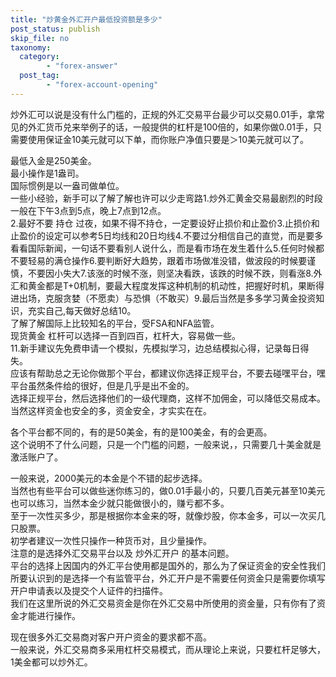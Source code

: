```yaml
---
title: "炒黄金外汇开户最低投资额是多少"
post_status: publish
skip_file: no
taxonomy:
  category:
        - "forex-answer"
  post_tag:
        - "forex-account-opening"
---
```


炒外汇可以说是没有什么门槛的，正规的外汇交易平台最少可以交易0.01手，拿常见的外汇货币兑来举例子的话，一般提供的杠杆是100倍的，如果你做0.01手，只需要使用保证金10美元就可以下单，而你账户净值只要是＞10美元就可以了。

最低入金是250美金。  
最小操作是1盎司。  
国际惯例是以一盎司做单位。  
一些小经验，新手可以了解了解也许可以少走弯路1.炒外汇黄金交易最剧烈的时段一般在下午3点到5点，晚上7点到12点。  
2.最好不要 持仓 过夜，如果不得不持仓，一定要设好止损价和止盈价3.止损价和止盈价的设定可以参考5日均线和20日均线4.不要过分相信自己的直觉，而是要多看看国际新闻，一句话不要看别人说什么，而是看市场在发生着什么5.任何时候都不要轻易的满仓操作6.要判断好大趋势，跟着市场做准没错，做波段的时候要谨慎，不要因小失大7.该涨的时候不涨，则坚决看跌，该跌的时候不跌，则看涨8.外汇和黄金都是T+0机制，要最大程度发挥这种机制的机动性，把握好时机，果断得进出场，克服贪婪（不愿卖）与恐惧（不敢买）9.最后当然是多多学习黄金投资知识，充实自己,每天做好总结10。  
了解了解国际上比较知名的平台，受FSA和NFA监管。  
现货黄金 杠杆可以选择一百到四百，杠杆大，容易做一些。  
11.新手建议先免费申请一个模拟，先模拟学习，边总结模拟心得，记录每日得失。  
应该有帮助总之无论你做那个平台，都建议你选择正规平台，不要去碰嘿平台，嘿平台虽然条件给的很好，但是几乎是出不金的。  
选择正规平台，然后选择他们的一级代理商，这样不加佣金，可以降低交易成本。  
当然这样资金也安全的多，资金安全，才实实在在。

各个平台都不同的，有的是50美金，有的是100美金，有的会更高。  
这个说明不了什么问题，只是一个门槛的问题，一般来说，，只需要几十美金就是激活账户了。

一般来说，2000美元的本金是个不错的起步选择。  
当然也有些平台可以做些迷你练习的，做0.01手最小的，只要几百美元甚至10美元也可以练习，当然本金少就只能做很小的，赚亏都不多。  
至于一次性买多少，那是根据你本金来的呀，就像炒股，你本金多，可以一次买几只股票。  
初学者建议一次性只操作一种货币对，且少量操作。  
注意的是选择外汇交易平台以及 炒外汇开户 的基本问题。  
平台的选择上因国内的外汇平台使用都是国外的，那么为了保证资金的安全性我们所要认识到的是选择一个有监管平台，外汇开户是不需要任何资金只是需要你填写开户申请表以及提交个人证件的扫描件。  
我们在这里所说的外汇交易资金是你在外汇交易中所使用的资金量，只有你有了资金才能进行操作。

现在很多外汇交易商对客户开户资金的要求都不高。  
一般来说，外汇交易商多采用杠杆交易模式，而从理论上来说，只要杠杆足够大，1美金都可以炒外汇。
